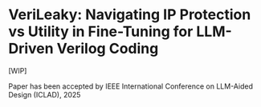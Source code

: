 # VeriLeaky: Navigating IP Protection vs Utility in Fine-Tuning for LLM-Driven Verilog Coding

[WIP] 

Paper has been accepted by IEEE International Conference on LLM-Aided Design (ICLAD), 2025

